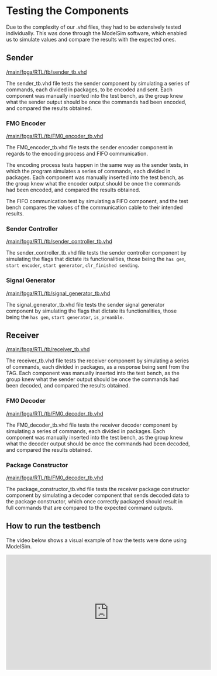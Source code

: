 # Testing the Components

Due to the complexity of our .vhd files, they had to be extensively tested individually. This was done through the ModelSim software, which enabled us to simulate values and compare the results with the expected ones.

## Sender

[/main/fpga/RTL/tb/sender_tb.vhd](https://github.com/pfeinsper/21b-indago-rfid-conformance-tester/blob/main/fpga/RTL/tb/sender_tb.vhd)

The sender_tb.vhd file tests the sender component by simulating a series of commands, each divided in packages, to be encoded and sent. Each component was manually inserted into the test bench, as the group knew what the sender output should be once the commands had been encoded, and compared the results obtained.

### FMO Encoder

[/main/fpga/RTL/tb/FM0_encoder_tb.vhd](https://github.com/pfeinsper/21b-indago-rfid-conformance-tester/blob/main/fpga/RTL/tb/FM0_encoder_tb.vhd)

The FM0_encoder_tb.vhd file tests the sender encoder component in regards to the encoding process and FIFO communication. 

The encoding process tests happen in the same way as the sender tests, in which the program simulates a series of commands, each divided in packages. Each component was manually inserted into the test bench, as the group knew what the encoder output should be once the commands had been encoded, and compared the results obtained.

The FIFO communication test by simulating a FIFO component, and the test bench compares the values of the communication cable to their intended results.

### Sender Controller

[/main/fpga/RTL/tb/sender_controller_tb.vhd](https://github.com/pfeinsper/21b-indago-rfid-conformance-tester/blob/main/fpga/RTL/tb/sender_controller_tb.vhd)

The sender_controller_tb.vhd file tests the sender controller component by simulating the flags that dictate its functionalities, those being the `has gen`, `start encoder`, `start generator`, `clr_finished sending`.

### Signal Generator

[/main/fpga/RTL/tb/signal_generator_tb.vhd](https://github.com/pfeinsper/21b-indago-rfid-conformance-tester/blob/main/fpga/RTL/tb/signal_generator_tb.vhd)

The signal_generator_tb.vhd file tests the sender signal generator component by simulating the flags that dictate its functionalities, those being the `has gen`, `start generator`, `is_preamble`.

## Receiver

[/main/fpga/RTL/tb/receiver_tb.vhd](https://github.com/pfeinsper/21b-indago-rfid-conformance-tester/blob/main/fpga/RTL/tb/receiver.vhd)

The receiver_tb.vhd file tests the receiver component by simulating a series of commands, each divided in packages, as a response being sent from the TAG. Each component was manually inserted into the test bench, as the group knew what the sender output should be once the commands had been decoded, and compared the results obtained.

### FM0 Decoder

[/main/fpga/RTL/tb/FM0_decoder_tb.vhd](https://github.com/pfeinsper/21b-indago-rfid-conformance-tester/blob/main/fpga/RTL/tb/FM0_decoder_tb.vhd)

The FM0_decoder_tb.vhd file tests the receiver decoder component by simulating a series of commands, each divided in packages. Each component was manually inserted into the test bench, as the group knew what the decoder output should be once the commands had been decoded, and compared the results obtained.

### Package Constructor

[/main/fpga/RTL/tb/FM0_decoder_tb.vhd](https://github.com/pfeinsper/21b-indago-rfid-conformance-tester/blob/main/fpga/RTL/tb/package_constructor_tb.vhd)

The package_constructor_tb.vhd file tests the receiver package constructor component by simulating a decoder component that sends decoded data to the package constructor, which once correctly packaged should result in full commands that are compared to the expected command outputs.

## How to run the testbench

The video below shows a visual example of how the tests were done using ModelSim.

<iframe width="560" height="315" src="https://www.youtube.com/embed/7u0xb6CM-Ng" title="YouTube video player" frameborder="0" allow="accelerometer; autoplay; clipboard-write; encrypted-media; gyroscope; picture-in-picture" allowfullscreen></iframe>